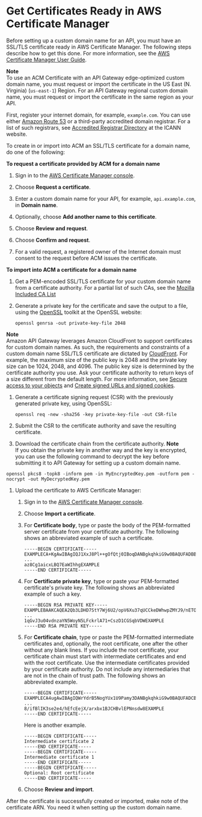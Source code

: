# Get Certificates Ready in AWS Certificate Manager<a name="how-to-custom-domains-prerequisites"></a>

Before setting up a custom domain name for an API, you must have an SSL/TLS certificate ready in AWS Certificate Manager\. The following steps describe how to get this done\. For more information, see the [AWS Certificate Manager User Guide](https://docs.aws.amazon.com/acm/latest/userguide/)\.

**Note**  
To use an ACM Certificate with an API Gateway edge\-optimized custom domain name, you must request or import the certificate in the US East \(N\. Virginia\) \(`us-east-1`\) Region\. For an API Gateway regional custom domain name, you must request or import the certificate in the same region as your API\.

First, register your internet domain, for example, `example.com`\. You can use either [Amazon Route 53](https://docs.aws.amazon.com/Route53/latest/DeveloperGuide/) or a third\-party accredited domain registrar\. For a list of such registrars, see [Accredited Registrar Directory](http://www.internic.net/regist.html) at the ICANN website\. 

To create in or import into ACM an SSL/TLS certificate for a domain name, do one of the following: <a name="request-acm-cert-for-custom-domain-name"></a>

**To request a certificate provided by ACM for a domain name**

1. Sign in to the [AWS Certificate Manager console](https://console.aws.amazon.com/acm)\.

1. Choose **Request a certificate**\.

1. Enter a custom domain name for your API, for example, `api.example.com`, in **Domain name**\.

1. Optionally, choose **Add another name to this certificate**\.

1. Choose **Review and request**\.

1. Choose **Confirm and request**\.

1. For a valid request, a registered owner of the Internet domain must consent to the request before ACM issues the certificate\.<a name="import-acm-cert-for-custom-domain-name"></a>

**To import into ACM a certificate for a domain name**

1.  Get a PEM\-encoded SSL/TLS certificate for your custom domain name from a certificate authority\. For a partial list of such CAs, see the [Mozilla Included CA List](https://ccadb-public.secure.force.com/mozilla/IncludedCACertificateReport)  

   1. Generate a private key for the certificate and save the output to a file, using the [OpenSSL](http://www.openssl.org) toolkit at the OpenSSL website:

      ```
      openssl genrsa -out private-key-file 2048
      ```
**Note**  
Amazon API Gateway leverages Amazon CloudFront to support certificates for custom domain names\. As such, the requirements and constraints of a custom domain name SSL/TLS certificate are dictated by [CloudFront](https://docs.aws.amazon.com/AmazonCloudFront/latest/DeveloperGuide/using-https.html#cnames-and-https-requirements)\. For example, the maximum size of the public key is 2048 and the private key size can be 1024, 2048, and 4096\. The public key size is determined by the certificate authority you use\. Ask your certificate authority to return keys of a size different from the default length\. For more information, see [Secure access to your objects](https://docs.aws.amazon.com/AmazonCloudFront/latest/DeveloperGuide/SecureConnections.html) and [Create signed URLs and signed cookies](https://docs.aws.amazon.com/AmazonCloudFront/latest/DeveloperGuide/private-content-trusted-signers.html)\.

   1. Generate a certificate signing request \(CSR\) with the previously generated private key, using OpenSSL:

      ```
      openssl req -new -sha256 -key private-key-file -out CSR-file
      ```

   1. Submit the CSR to the certificate authority and save the resulting certificate\.

   1. Download the certificate chain from the certificate authority\.
**Note**  
 If you obtain the private key in another way and the key is encrypted, you can use the following command to decrypt the key before submitting it to API Gateway for setting up a custom domain name\.   

   ```
   openssl pkcs8 -topk8 -inform pem -in MyEncryptedKey.pem -outform pem -nocrypt -out MyDecryptedKey.pem
   ```

1. Upload the certificate to AWS Certificate Manager:

   1. Sign in to the [AWS Certificate Manager console](https://console.aws.amazon.com/acm)\.

   1. Choose **Import a certificate**\.

   1. For **Certificate body**, type or paste the body of the PEM\-formatted server certificate from your certificate authority\. The following shows an abbreviated example of such a certificate\.

      ```
      -----BEGIN CERTIFICATE-----
      EXAMPLECA+KgAwIBAgIQJ1XxJ8Pl++gOfQtj0IBoqDANBgkqhkiG9w0BAQUFADBB
      ...
      az8Cg1aicxLBQ7EaWIhhgEXAMPLE
      -----END CERTIFICATE-----
      ```

   1. For **Certificate private key**, type or paste your PEM\-formatted certificate's private key\. The following shows an abbreviated example of such a key\. 

      ```
      -----BEGIN RSA PRIVATE KEY-----
      EXAMPLEBAAKCAQEA2Qb3LDHD7StY7Wj6U2/opV6Xu37qUCCkeDWhwpZMYJ9/nETO
      ...
      1qGvJ3u04vdnzaYN5WoyN5LFckrlA71+CszD1CGSqbVDWEXAMPLE
      -----END RSA PRIVATE KEY-----
      ```

   1. For **Certificate chain**, type or paste the PEM\-formatted intermediate certificates and, optionally, the root certificate, one after the other without any blank lines\. If you include the root certificate, your certificate chain must start with intermediate certificates and end with the root certificate\. Use the intermediate certificates provided by your certificate authority\. Do not include any intermediaries that are not in the chain of trust path\. The following shows an abbreviated example\. 

      ```
      -----BEGIN CERTIFICATE-----
      EXAMPLECA4ugAwIBAgIQWrYdrB5NogYUx1U9Pamy3DANBgkqhkiG9w0BAQUFADCB
      ...
      8/ifBlIK3se2e4/hEfcEejX/arxbx1BJCHBvlEPNnsdw8EXAMPLE
      -----END CERTIFICATE-----
      ```

      Here is another example\.

      ```
      -----BEGIN CERTIFICATE-----
      Intermediate certificate 2
      -----END CERTIFICATE-----
      -----BEGIN CERTIFICATE-----
      Intermediate certificate 1
      -----END CERTIFICATE-----
      -----BEGIN CERTIFICATE-----
      Optional: Root certificate
      -----END CERTIFICATE-----
      ```

   1. Choose **Review and import**\.

After the certificate is successfully created or imported, make note of the certificate ARN\. You need it when setting up the custom domain name\.